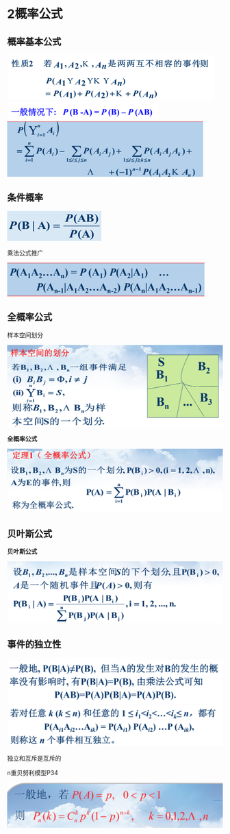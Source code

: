 # 2概率公式



## 概率基本公式

<img src="2概率公式.assets/image-20200613203615762.png" alt="image-20200613203615762" style="zoom:50%;" />

<img src="2概率公式.assets/image-20200613203621648.png" alt="image-20200613203621648" style="zoom:50%;" />



<img src="2概率公式.assets/image-20200613204042279.png" alt="image-20200613204042279" style="zoom:50%;" />



## 条件概率

<img src="2概率公式.assets/image-20200613204422943.png" alt="image-20200613204422943" style="zoom:50%;" />

乘法公式推广

<img src="2概率公式.assets/image-20200613205939411.png" alt="image-20200613205939411" style="zoom:50%;" />



## 全概率公式

样本空间划分

<img src="2概率公式.assets/image-20200613210230383.png" alt="image-20200613210230383" style="zoom:50%;" />

**全概率公式**

<img src="2概率公式.assets/image-20200613210253100.png" alt="image-20200613210253100" style="zoom:50%;" />



## 贝叶斯公式

**贝叶斯公式**

<img src="2概率公式.assets/image-20200613210547455.png" alt="image-20200613210547455" style="zoom:50%;" />



## 事件的独立性

<img src="2概率公式.assets/image-20200613211317692.png" alt="image-20200613211317692" style="zoom:50%;" />



<img src="2概率公式.assets/image-20200613211354869.png" alt="image-20200613211354869" style="zoom:50%;" />



独立和互斥是互斥的

n重贝努利模型P34

<img src="2概率公式.assets/image-20200613213441936.png" alt="image-20200613213441936" style="zoom:50%;" />





